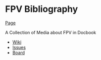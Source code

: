 # FPV Bibliography

[Page](https://hdjm01.github.io/FPV-Bibliography/)

A Collection of Media about FPV in Docbook

* [Wiki](https://github.com/hdjm01/Open-FPV-Racing-Bibliography/wiki)
* [Issues](https://github.com/hdjm01/Open-FPV-Racing-Bibliography/issues)
* [Board](https://github.com/hdjm01/Open-FPV-Racing-Bibliography/projects/1)
